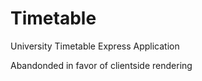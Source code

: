 Timetable
=========
University Timetable Express Application

Abandonded in favor of clientside rendering
